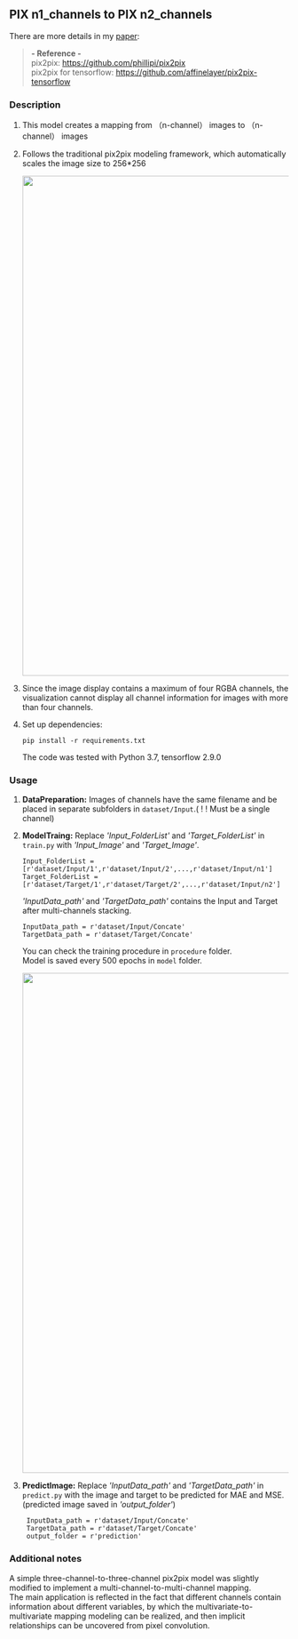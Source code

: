 ## PIX n1_channels to PIX n2_channels

There are more details in my [paper](https://www.researchgate.net/publication/389600893_Forecasting_Future_Construction_Demands_A_Deep_Learning_approach_for_material_stock_circularity_analysis_of_Singapore_residential_buildings?_sg%5B0%5D=zGX9SXtWsBsjyPOhMShgsWKou0QNkgp2HKH2qTk97PebpytltBaSI0Lz5H8aH4eQZsmlUbQPABcEIzEsEqEo4D1vKPTpTdluRHzieO15.9IgtHa3Or6UC7ygxFbmDKyMidrDHvWEz3gIbrFVbvSmkG4Q4nN4FjCPUalIi9bj9e_jdA9XTJyAT2oOJbtva8A&_tp=eyJjb250ZXh0Ijp7ImZpcnN0UGFnZSI6ImhvbWUiLCJwYWdlIjoicHJvZmlsZSIsInByZXZpb3VzUGFnZSI6InByb2ZpbGUiLCJwb3NpdGlvbiI6InBhZ2VDb250ZW50In19):

> **- Reference -**  
> pix2pix: https://github.com/phillipi/pix2pix  
> pix2pix for tensorflow: https://github.com/affinelayer/pix2pix-tensorflow


### Description

1) This model creates a mapping from （n-channel） images to （n-channel） images
2) Follows the traditional pix2pix modeling framework, which automatically scales the image size to 256*256

   <img src="docs\1.png" width="900px"/>  

3) Since the image display contains a maximum of four RGBA channels, the visualization cannot display all channel information for images with more than four channels.


4) Set up dependencies: 

    ```shell
    pip install -r requirements.txt
    ```

   The code was tested with Python 3.7, tensorflow 2.9.0

### Usage

1) **DataPreparation:** Images of channels have the same filename and be placed in separate subfolders in `dataset/Input`.( ! ! Must be a single channel)

2) **ModelTraing:** Replace _'Input_FolderList'_ and _'Target_FolderList'_ in `train.py` with _'Input_Image'_ and _'Target_Image'_.

    ```shell
    Input_FolderList = [r'dataset/Input/1',r'dataset/Input/2',...,r'dataset/Input/n1']
    Target_FolderList = [r'dataset/Target/1',r'dataset/Target/2',...,r'dataset/Input/n2']
    ```

    _'InputData_path'_ and _'TargetData_path'_ contains the Input and Target after multi-channels stacking.

    ```shell
    InputData_path = r'dataset/Input/Concate'
    TargetData_path = r'dataset/Target/Concate'
    ```
   
   You can check the training procedure in `procedure` folder.  
   Model is saved every 500 epochs in `model` folder.
   
   <img src="docs\2.png" width="900px"/>
   


4) **PredictImage:** Replace _'InputData_path'_ and _'TargetData_path'_ in `predict.py` with the image and target to be predicted for MAE and MSE.(predicted image saved in _'output_folder'_)

   ```shell
    InputData_path = r'dataset/Input/Concate'
    TargetData_path = r'dataset/Target/Concate'
    output_folder = r'prediction'
    ```


### Additional notes
A simple three-channel-to-three-channel pix2pix model was slightly modified to implement a multi-channel-to-multi-channel mapping.  
The main application is reflected in the fact that different channels contain information about different variables, by which the multivariate-to-multivariate mapping modeling can be realized, and then implicit relationships can be uncovered from pixel convolution.
